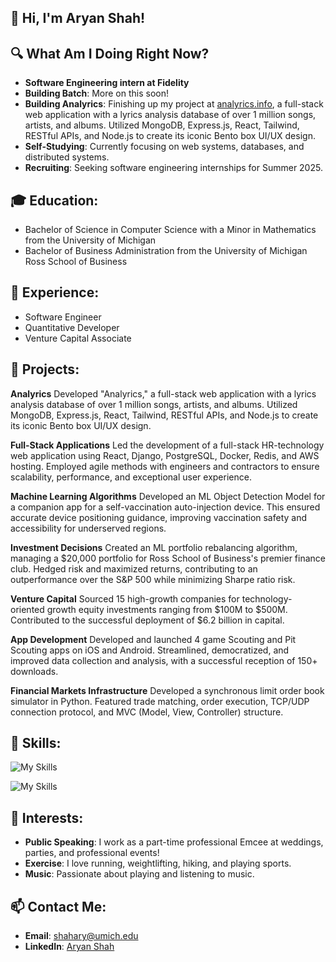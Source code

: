 ## 👋 Hi, I'm Aryan Shah!
[](https://github.com/shah-aryan/shah-aryan/blob/main/README.md#-hi-im-aryan-shah)

## 🔍 What Am I Doing Right Now?

-   **Software Engineering intern at Fidelity**
-   **Building Batch**: More on this soon! 
-   **Building Analyrics**: Finishing up my project at [analyrics.info](http://analyrics.info), a full-stack web application with a lyrics analysis database of over 1 million songs, artists, and albums. Utilized MongoDB, Express.js, React, Tailwind, RESTful APIs, and Node.js to create its iconic Bento box UI/UX design.
-   **Self-Studying**: Currently focusing on web systems, databases, and distributed systems.
-   **Recruiting**: Seeking software engineering internships for Summer 2025.

## 🎓 Education:

[](https://github.com/shah-aryan/shah-aryan/blob/main/README.md#-education)

-   Bachelor of Science in Computer Science with a Minor in Mathematics from the University of Michigan
-   Bachelor of Business Administration from the University of Michigan Ross School of Business

## 💼 Experience:

[](https://github.com/shah-aryan/shah-aryan/blob/main/README.md#-experience)

-   Software Engineer
-   Quantitative Developer
-   Venture Capital Associate

## 🚀 Projects:
[](https://github.com/shah-aryan/shah-aryan/blob/main/README.md#-projects)

**Analyrics**
Developed "Analyrics," a full-stack web application with a lyrics analysis database of over 1 million songs, artists, and albums. Utilized MongoDB, Express.js, React, Tailwind, RESTful APIs, and Node.js to create its iconic Bento box UI/UX design.

**Full-Stack Applications**
Led the development of a full-stack HR-technology web application using React, Django, PostgreSQL, Docker, Redis, and AWS hosting. Employed agile methods with engineers and contractors to ensure scalability, performance, and exceptional user experience.

**Machine Learning Algorithms**
Developed an ML Object Detection Model for a companion app for a self-vaccination auto-injection device. This ensured accurate device positioning guidance, improving vaccination safety and accessibility for underserved regions.

**Investment Decisions**
Created an ML portfolio rebalancing algorithm, managing a $20,000 portfolio for Ross School of Business's premier finance club. Hedged risk and maximized returns, contributing to an outperformance over the S&P 500 while minimizing Sharpe ratio risk.

**Venture Capital**
Sourced 15 high-growth companies for technology-oriented growth equity investments ranging from $100M to $500M. Contributed to the successful deployment of $6.2 billion in capital.

**App Development**
Developed and launched 4 game Scouting and Pit Scouting apps on iOS and Android. Streamlined, democratized, and improved data collection and analysis, with a successful reception of 150+ downloads.

**Financial Markets Infrastructure**
Developed a synchronous limit order book simulator in Python. Featured trade matching, order execution, TCP/UDP connection protocol, and MVC (Model, View, Controller) structure.

## 🔧 Skills:

![My Skills](https://skillicons.dev/icons?i=cpp,c,python,js,ts,java,kotlin,swift,postgres,mongodb,androidstudio,git,github,selenium)

![My Skills](https://skillicons.dev/icons?i=react,tailwind,css,html,d3,django,docker,express,threejs,vite,bootstrap,npm,nextjs,nodejs,postman,redis,kubernetes,aws,netlify,heroku,vercel)

## 🌱 Interests:

[](https://github.com/shah-aryan/shah-aryan/blob/main/README.md#-interests)

-   **Public Speaking**: I work as a part-time professional Emcee at weddings, parties, and professional events!
-   **Exercise**: I love running, weightlifting, hiking, and playing sports.
-   **Music**: Passionate about playing and listening to music.

## 📫 Contact Me:

[](https://github.com/shah-aryan/shah-aryan/blob/main/README.md#-contact-me)

-   **Email**:  [shahary@umich.edu](mailto:shahary@umich.edu)
-   **LinkedIn**:  [Aryan Shah](https://www.linkedin.com/in/aryanshah1/)


